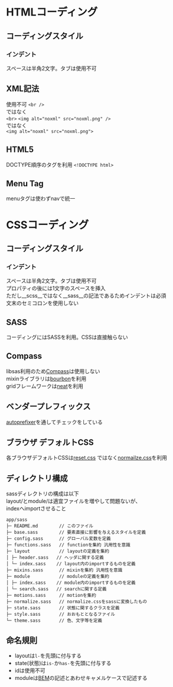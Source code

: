 # HTMLコーディング

## コーディングスタイル
### インデント
スペースは半角2文字。タブは使用不可

## XML記法
使用不可
`<br />`  
ではなく  
`<br>`
`<img alt="noxml" src="noxml.png" />`  
ではなく  
`<img alt="noxml" src="noxml.png">`

## HTML5
DOCTYPE順序のタグを利用
`<!DOCTYPE html>`

## Menu Tag
menuタグは使わずnavで統一


# CSSコーディング

## コーディングスタイル
### インデント
スペースは半角2文字。タブは使用不可  
プロパティの後には1文字のスペースを挿入  
ただし__scss__ではなく__sass__の記法であるためインデントは必須  
文末のセミコロンを使用しない

## SASS
コーディングにはSASSを利用。CSSは直接触らない

## Compass
libsas利用のため[Compass][l-01]は使用しない  
mixinライブラリは[bourbon][l-02]を利用  
gridフレームワークは[neat][l-03]を利用

## ベンダープレフィックス
[autoprefixer][l-06]を通してチェックをしている

## ブラウザ デフォルトCSS
各ブラウザデフォルトCSSは[reset.css][l-04]
ではなく[normailze.css][l-05]を利用

## ディレクトリ構成
sassディレクトリの構成は以下  
layout/とmodule/は適宜ファイルを増やして問題ないが、  
indexへimportさせること
``` app/sass
app/sass
├─ README.md        // このファイル
├─ base.sass        // 要素直接に影響を与えるスタイルを定義
├─ config.sass      // グローバル変数を定義
├─ functions.sass   // functionを集約 汎用性を意識
├─ layout           // layoutの定義を集約
│ ├─ header.sass   // ヘッダに関する定義
│ └─ index.sass    // layout内のimportするものを定義
├─ mixins.sass      // mixinを集約 汎用性を意識
├─ module           // moduleの定義を集約
│ ├─ index.sass    // module内のimportするものを定義
│ └─ search.sass   // searchに関する定義
├─ motions.sass     // motionを集約
├─ normalize.sass   // normalize.cssをsassに変換したもの
├─ state.sass       // 状態に関するクラスを定義
├─ style.sass       // おおもととなるファイル
└─ theme.sass       // 色、文字等を定義
```

## 命名規則
* layoutは`l-`を先頭に付与する
* state(状態)は`is-`か`has-`を先頭に付与する
* idは使用不可
* moduleは[BEM][l-07]の記述とあわせキャメルケースで記述する



[l-01]: http://compass-style.org/
[l-02]: http://bourbon.io/
[l-03]: http://neat.bourbon.io/
[l-04]: http://yuilibrary.com/yui/docs/cssreset/
[l-05]: http://necolas.github.io/normalize.css/
[l-06]: https://github.com/postcss/autoprefixer
[l-07]: https://en.bem.info/
